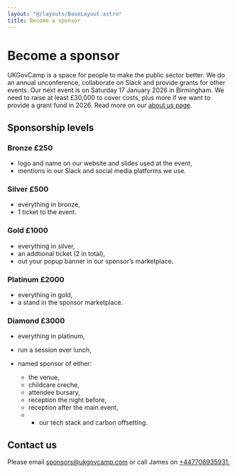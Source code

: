 ```yaml
---
layout: "@/layouts/BaseLayout.astro"
title: Become a sponsor
---
```

# Become a sponsor

UKGovCamp is a space for people to make the public sector better. We do an annual unconference, collaborate on Slack and provide grants for other events. Our next event is on Saturday 17 January 2026 in Birmingham. We need to raise at least £30,000 to cover costs, plus more if we want to provide a grant fund in 2026. Read more on our [about us page](https://www.ukgovcamp.com/about/).

## Sponsorship levels

### Bronze £250

* logo and name on our website and slides used at the event,
* mentions in our Slack and social media platforms we use.

### Silver £500

* everything in bronze,
* 1 ticket to the event.

### Gold £1000

* everything in silver,
* an addtional ticket (2 in total),
* out your popup banner in our sponsor’s marketplace.

### Platinum £2000

* everything in gold,
* a stand in the sponsor marketplace.

### Diamond £3000

* everything in platinum, 
* run a session over lunch, 
* named sponsor of either:

  * the venue,
  * childcare creche,
  * attendee bursary,
  * reception the night before,
  * reception after the main event,
  * * our tech stack and carbon offsetting.

## Contact us

Please email [sponsors@ukgovcamp.com](mailto:sponsors@ukgovcamp.com) or call James on [+447706935931.](tel:+447706935931)

